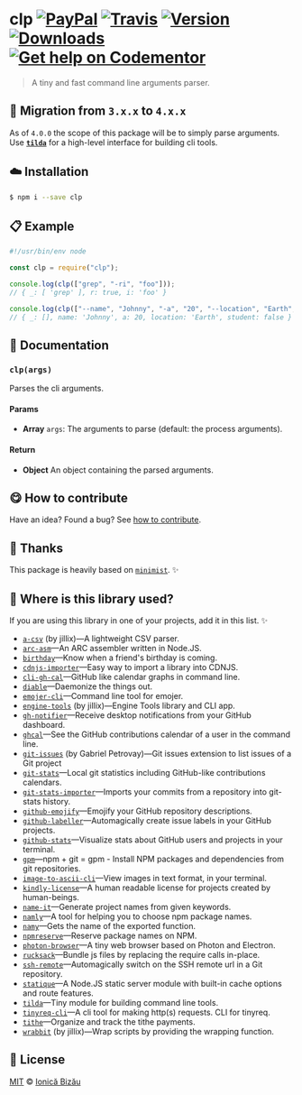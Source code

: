 
# clp [![PayPal](https://img.shields.io/badge/%24-paypal-f39c12.svg)][paypal-donations] [![Travis](https://img.shields.io/travis/IonicaBizau/clp.svg)](https://travis-ci.org/IonicaBizau/clp/) [![Version](https://img.shields.io/npm/v/clp.svg)](https://www.npmjs.com/package/clp) [![Downloads](https://img.shields.io/npm/dt/clp.svg)](https://www.npmjs.com/package/clp) [![Get help on Codementor](https://cdn.codementor.io/badges/get_help_github.svg)](https://www.codementor.io/johnnyb?utm_source=github&utm_medium=button&utm_term=johnnyb&utm_campaign=github)

> A tiny and fast command line arguments parser.

## :rocket: Migration from `3.x.x` to `4.x.x`

As of `4.0.0` the scope of this package will be to simply parse
arguments. Use [**`tilda`**](https://github.com/IonicaBizau/tilda)
for a high-level interface for building cli tools.


## :cloud: Installation

```sh
$ npm i --save clp
```


## :clipboard: Example



```js
#!/usr/bin/env node

const clp = require("clp");

console.log(clp(["grep", "-ri", "foo"]));
// { _: [ 'grep' ], r: true, i: 'foo' }

console.log(clp(["--name", "Johnny", "-a", "20", "--location", "Earth", "--no-student"]));
// { _: [], name: 'Johnny', a: 20, location: 'Earth', student: false }
```

## :memo: Documentation


### `clp(args)`
Parses the cli arguments.

#### Params
- **Array** `args`: The arguments to parse (default: the process arguments).

#### Return
- **Object** An object containing the parsed arguments.



## :yum: How to contribute
Have an idea? Found a bug? See [how to contribute][contributing].

## :cake: Thanks
This package is heavily based on [`minimist`](https://github.com/substack/minimist). :sparkles:

## :dizzy: Where is this library used?
If you are using this library in one of your projects, add it in this list. :sparkles:


 - [`a-csv`](https://github.com/jillix/a-csv) (by jillix)—A lightweight CSV parser.
 - [`arc-asm`](https://github.com/IonicaBizau/arc-assembler)—An ARC assembler written in Node.JS.
 - [`birthday`](https://github.com/IonicaBizau/birthday)—Know when a friend's birthday is coming.
 - [`cdnjs-importer`](https://github.com/cdnjs/cdnjs-importer)—Easy way to import a library into CDNJS.
 - [`cli-gh-cal`](https://github.com/IonicaBizau/cli-gh-cal)—GitHub like calendar graphs in command line.
 - [`diable`](https://github.com/IonicaBizau/diable)—Daemonize the things out.
 - [`emojer-cli`](https://github.com/IonicaBizau/emojer-cli#readme)—Command line tool for emojer.
 - [`engine-tools`](https://github.com/jillix/engine-tools) (by jillix)—Engine Tools library and CLI app.
 - [`gh-notifier`](https://bitbucket.org/IonicaBizau/gh-notifier#readme)—Receive desktop notifications from your GitHub dashboard.
 - [`ghcal`](https://github.com/IonicaBizau/ghcal)—See the GitHub contributions calendar of a user in the command line.
 - [`git-issues`](https://github.com/softwarescales/git-issues) (by Gabriel Petrovay)—Git issues extension to list issues of a Git project
 - [`git-stats`](https://github.com/IonicaBizau/git-stats)—Local git statistics including GitHub-like contributions calendars.
 - [`git-stats-importer`](https://github.com/IonicaBizau/git-stats-importer)—Imports your commits from a repository into git-stats history.
 - [`github-emojify`](https://github.com/IonicaBizau/github-emojifiy#readme)—Emojify your GitHub repository descriptions.
 - [`github-labeller`](https://github.com/IonicaBizau/github-labeller#readme)—Automagically create issue labels in your GitHub projects.
 - [`github-stats`](https://github.com/IonicaBizau/github-stats)—Visualize stats about GitHub users and projects in your terminal.
 - [`gpm`](https://github.com/IonicaBizau/gpm)—npm + git = gpm - Install NPM packages and dependencies from git repositories.
 - [`image-to-ascii-cli`](https://github.com/IonicaBizau/image-to-ascii-cli#readme)—View images in text format, in your terminal.
 - [`kindly-license`](https://github.com/IonicaBizau/kindly-license)—A human readable license for projects created by human-beings.
 - [`name-it`](https://github.com/IonicaBizau/name-it#readme)—Generate project names from given keywords.
 - [`namly`](https://github.com/IonicaBizau/namly#readme)—A tool for helping you to choose npm package names.
 - [`namy`](https://github.com/IonicaBizau/namy)—Gets the name of the exported function.
 - [`npmreserve`](https://github.com/IonicaBizau/npmreserve)—Reserve package names on NPM.
 - [`photon-browser`](https://github.com/IonicaBizau/photon-browser#readme)—A tiny web browser based on Photon and Electron.
 - [`rucksack`](https://github.com/IonicaBizau/rucksack#readme)—Bundle js files by replacing the require calls in-place.
 - [`ssh-remote`](https://github.com/IonicaBizau/ssh-remote)—Automagically switch on the SSH remote url in a Git repository.
 - [`statique`](https://github.com/IonicaBizau/statique)—A Node.JS static server module with built-in cache options and route features.
 - [`tilda`](https://github.com/IonicaBizau/tilda)—Tiny module for building command line tools.
 - [`tinyreq-cli`](https://github.com/IonicaBizau/tinyreq-cli#readme)—A cli tool for making http(s) requests. CLI for tinyreq.
 - [`tithe`](https://github.com/IonicaBizau/tithe)—Organize and track the tithe payments.
 - [`wrabbit`](https://github.com/jillix/wrabbit) (by jillix)—Wrap scripts by providing the wrapping function.

## :scroll: License

[MIT][license] © [Ionică Bizău][website]

[paypal-donations]: https://www.paypal.com/cgi-bin/webscr?cmd=_s-xclick&hosted_button_id=RVXDDLKKLQRJW
[donate-now]: http://i.imgur.com/6cMbHOC.png

[license]: http://showalicense.com/?fullname=Ionic%C4%83%20Biz%C4%83u%20%3Cbizauionica%40gmail.com%3E%20(http%3A%2F%2Fionicabizau.net)&year=2015#license-mit
[website]: http://ionicabizau.net
[contributing]: /CONTRIBUTING.md
[docs]: /DOCUMENTATION.md
